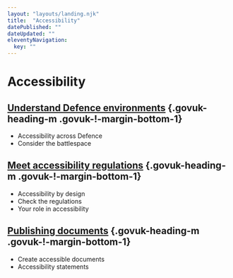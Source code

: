 ```yaml
---
layout: "layouts/landing.njk"
title:  "Accessibility"
datePublished: ""
dateUpdated: ""
eleventyNavigation:
  key: ""
---
```


# Accessibility

## [Understand Defence environments](accessibility/understand-defence-environments) {.govuk-heading-m .govuk-!-margin-bottom-1}

- Accessibility across Defence
- Consider the battlespace

## [Meet accessibility regulations](accessibility/meet-accessibility-regulation) {.govuk-heading-m .govuk-!-margin-bottom-1}

- Accessibility by design
- Check the regulations
- Your role in accessibility

## [Publishing documents](accessibility/publishing-documents) {.govuk-heading-m .govuk-!-margin-bottom-1}

- Create accessible documents
- Accessibility statements
